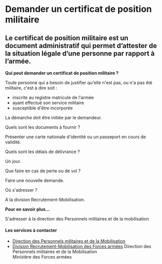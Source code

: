 # Demander un certificat de position militaire

Le certificat de position militaire est un document administratif qui permet d’attester de la situation légale d’une personne par rapport à l’armée.
----------------------------------------------------------------------------------------------------------------------------------------------------

**Qui peut demander un certificat de position militaire ?**  

Toute personne qui a besoin de justifier qu'elle n'est pas, ou n'a pas été militaire, c'est à dire soit :  

*   inscrite au registre matricule de l'armée
*   ayant effectué son service militaire
*   susceptible d'être incorporée

La démarche doit être initiée par le demandeur.

Quels sont les documents à fournir ?

Présenter une carte nationale d'identité ou un passeport en cours de validité.  

Quels sont les délais de délivrance ? 

Un jour.  

Que faire en cas de perte ou de vol ?

Faire une nouvelle demande.

Où s'adresser ?

A la division Recrutement-Mobilisation.  

**Pour en savoir plus...**  

S'adresser à la direction des Personnels militaires et de la mobilisation

#### Les services à contacter

*   [Direction des Personnels militaires et de la Mobilisation](../../../services/direction-des-personnels-militaires-et-de-la-mobilisation.md)
*   [Division Recrutement-Mobilisation des Forces armées](../../../services/division-recrutement-mobilisation-des-forces-armees.md) Direction des Personnels militaires et de la Mobilisation  
    Ministère des Forces armées